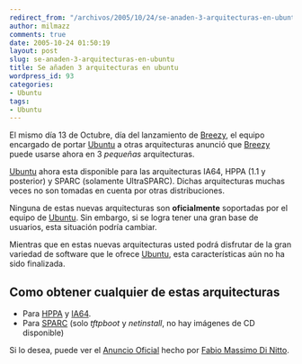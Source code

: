 ```yaml
---
redirect_from: "/archivos/2005/10/24/se-anaden-3-arquitecturas-en-ubuntu/"
author: milmazz
comments: true
date: 2005-10-24 01:50:19
layout: post
slug: se-anaden-3-arquitecturas-en-ubuntu
title: Se añaden 3 arquitecturas en ubuntu
wordpress_id: 93
categories:
- Ubuntu
tags:
- Ubuntu
---
```


El mismo día 13 de Octubre, día del lanzamiento de [Breezy](http://www.ubuntu.com/newsitems/release510), el equipo encargado de portar [Ubuntu](http://www.ubuntu.com/) a otras arquitecturas anunció que [Breezy](http://www.ubuntu.com/newsitems/release510) puede usarse ahora en 3 _pequeñas_ arquitecturas.

[Ubuntu](http://www.ubuntu.com/) ahora esta disponible para las arquitecturas IA64, HPPA (1.1 y posterior) y SPARC (solamente UltraSPARC). Dichas arquitecturas muchas veces no son tomadas en cuenta por otras distribuciones.

Ninguna de estas nuevas arquitecturas son **oficialmente** soportadas por el equipo de [Ubuntu](http://www.ubuntu.com/). Sin embargo, si se logra tener una gran base de usuarios, esta situación podría cambiar.

Mientras que en estas nuevas arquitecturas usted podrá disfrutar de la gran variedad de software que le ofrece [Ubuntu](http://www.ubuntu.com/), esta características aún no ha sido finalizada.

## Como obtener cualquier de estas arquitecturas

  * Para [HPPA](http://cdimage.ubuntu.com/ports/releases/5.10/release/) y [IA64](http://cdimage.ubuntu.com/ports/releases/5.10/release/).
  * Para [SPARC](http://ports.ubuntu.com/ubuntu-ports/dists/breezy/main/installer-sparc/current/images/sparc64/netboot/2.6/boot.img) (solo _tftpboot_ y _netinstall_, no hay imágenes de CD disponible)

Si lo desea, puede ver el [Anuncio Oficial](http://lists.ubuntu.com/archives/ubuntu-announce/2005-October/000040.html) hecho por [Fabio Massimo Di Nitto](http://www.fabbione.net/blog).
